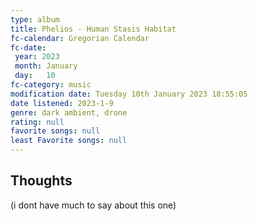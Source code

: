 ```yaml
---
type: album 
title: Phelios - Human Stasis Habitat
fc-calendar: Gregorian Calendar
fc-date: 
 year: 2023
 month: January
 day:   10
fc-category: music
modification date: Tuesday 10th January 2023 18:55:05
date listened: 2023-1-9 
genre: dark ambient, drone 
rating: null
favorite songs: null
least Favorite songs: null
---
```

## Thoughts

(i dont have much to say about this one)